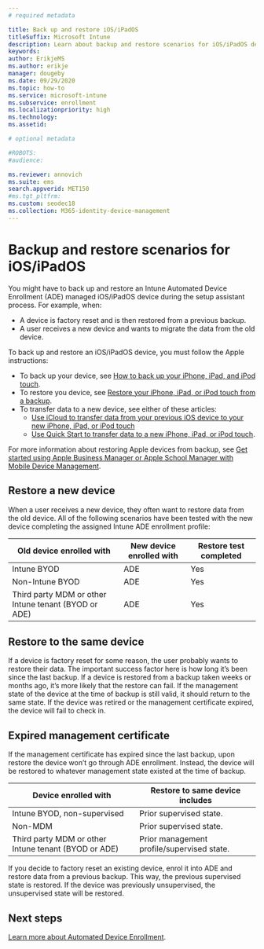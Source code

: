 ```yaml
---
# required metadata

title: Back up and restore iOS/iPadOS
titleSuffix: Microsoft Intune
description: Learn about backup and restore scenarios for iOS/iPadOS devices.
keywords:
author: ErikjeMS
ms.author: erikje
manager: dougeby
ms.date: 09/29/2020
ms.topic: how-to
ms.service: microsoft-intune
ms.subservice: enrollment
ms.localizationpriority: high
ms.technology:
ms.assetid: 

# optional metadata

#ROBOTS:
#audience:

ms.reviewer: annovich
ms.suite: ems
search.appverid: MET150
#ms.tgt_pltfrm:
ms.custom: seodec18
ms.collection: M365-identity-device-management
---
```


# Backup and restore scenarios for iOS/iPadOS

You might have to back up and restore an Intune Automated Device Enrollment (ADE) managed iOS/iPadOS device during the setup assistant process. For example, when: 
- A device is factory reset and is then restored from a previous backup. 
- A user receives a new device and wants to migrate the data from the old device. 

To back up and restore an iOS/iPadOS device, you must follow the Apple instructions:
- To back up your device, see [How to back up your iPhone, iPad, and iPod touch](https://support.apple.com/HT203977).
- To restore you device, see [Restore your iPhone, iPad, or iPod touch from a backup](https://support.apple.com/HT204184).
- To transfer data to a new device, see either of these articles:
    - [Use iCloud to transfer data from your previous iOS device to your new iPhone, iPad, or iPod touch](https://support.apple.com/HT210217)
    - [Use Quick Start to transfer data to a new iPhone, iPad, or iPod touch](https://support.apple.com/HT210216).

For more information about restoring Apple devices from backup, see [Get started using Apple Business Manager or Apple School Manager with Mobile Device Management](https://support.apple.com/HT207516).

## Restore a new device

When a user receives a new device, they often want to restore data from the old device. All of the following scenarios have been tested with the new device completing the assigned Intune ADE enrollment profile:

| Old device enrolled with | New device enrolled with | Restore test completed |
| --- | --- | --- |
| Intune BYOD | ADE | Yes |
| Non-Intune BYOD | ADE | Yes |
| Third party MDM or other Intune tenant (BYOD or ADE) | ADE | Yes |

## Restore to the same device

If a device is factory reset for some reason, the user probably wants to restore their data. The important success factor here is how long it’s been since the last backup. If a device is restored from a backup taken weeks or months ago, it’s more likely that the restore can fail. If the management state of the device at the time of backup is still valid, it should return to the same state. If the device was retired or the management certificate expired, the device will fail to check in.

## Expired management certificate

If the management certificate has expired since the last backup, upon restore the device won’t go through ADE enrollment. Instead, the device will be restored to whatever management state existed at the time of backup. 

| Device enrolled with | Restore to same device includes |
| --- | --- |
| Intune BYOD, non-supervised | Prior supervised state. |
| Non-MDM | Prior supervised state. |
| Third party MDM or other Intune tenant (BYOD or ADE) | Prior management profile/supervised state. |

If you decide to factory reset an existing device, enrol it into ADE and restore data from a previous backup. This way, the previous supervised state is restored. If the device was previously unsupervised, the unsupervised state will be restored.

## Next steps

[Learn more about Automated Device Enrollment](device-enrollment-program-enroll-ios.md).


